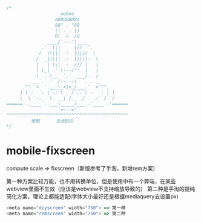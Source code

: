 ```javascript
/*
                   _ooOoo_
                  o8888888o
                  88" . "88
                  (| -_- |)
                  O\  =  /O
               ____/`---'\____
             .'  \\|     |//  `.
            /  \\|||  :  |||//  \
           /  _||||| -:- |||||-  \
           |   | \\\  -  /// |   |
           | \_|  ''\---/''  |   |
           \  .-\__  `-`  ___/-. /
         ___`. .'  /--.--\  `. . __
      ."" '<  `.___\_<|>_/___.'  >'"".
     | | :  `- \`.;`\ _ /`;.`/ - ` : | |
     \  \ `-.   \_ __\ /__ _/   .-` /  /
======`-.____`-.___\_____/___.-`____.-'======
                   `=---='
^^^^^^^^^^^^^^^^^^^^^^^^^^^^^^^^^^^^^^^^^^^^^
         镇邪      永无BUG
*/
```
# mobile-fixscreen
compute scale => fixscreen（新版参考了手淘，新增rem方案）

第一种方案比较万能，也不用转换单位，但是使用中有一个弊端，在某些webview里面不生效（应该是webview不支持缩放导致的）
第二种是手淘的提纯简化方案，理论上都能适配(字体大小最好还是根据mediaquery去设置px)
```javascript
<meta name="diyscreen" width="750"> => 第一种
<meta name="remscreen" width="750"> => 第二种
```

